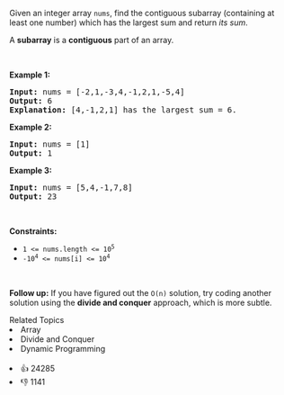 <p>Given an integer array <code>nums</code>, find the contiguous subarray (containing at least one number) which has the largest sum and return <em>its sum</em>.</p>

<p>A <strong>subarray</strong> is a <strong>contiguous</strong> part of an array.</p>

<p>&nbsp;</p> 
<p><strong>Example 1:</strong></p>

<pre>
<strong>Input:</strong> nums = [-2,1,-3,4,-1,2,1,-5,4]
<strong>Output:</strong> 6
<strong>Explanation:</strong> [4,-1,2,1] has the largest sum = 6.
</pre>

<p><strong>Example 2:</strong></p>

<pre>
<strong>Input:</strong> nums = [1]
<strong>Output:</strong> 1
</pre>

<p><strong>Example 3:</strong></p>

<pre>
<strong>Input:</strong> nums = [5,4,-1,7,8]
<strong>Output:</strong> 23
</pre>

<p>&nbsp;</p> 
<p><strong>Constraints:</strong></p>

<ul> 
 <li><code>1 &lt;= nums.length &lt;= 10<sup>5</sup></code></li> 
 <li><code>-10<sup>4</sup> &lt;= nums[i] &lt;= 10<sup>4</sup></code></li> 
</ul>

<p>&nbsp;</p> 
<p><strong>Follow up:</strong> If you have figured out the <code>O(n)</code> solution, try coding another solution using the <strong>divide and conquer</strong> approach, which is more subtle.</p>

<div><div>Related Topics</div><div><li>Array</li><li>Divide and Conquer</li><li>Dynamic Programming</li></div></div><br><div><li>👍 24285</li><li>👎 1141</li></div>